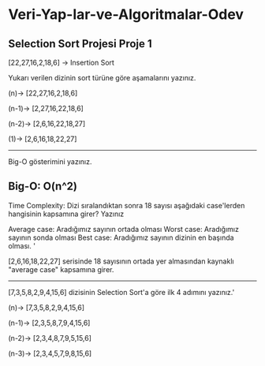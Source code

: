 # Veri-Yap-lar-ve-Algoritmalar-Odev
Selection Sort Projesi
Proje 1
---

[22,27,16,2,18,6] -> Insertion Sort

Yukarı verilen dizinin sort türüne göre aşamalarını yazınız.

(n)-> [22,27,16,2,18,6]

(n-1)-> [2,27,16,22,18,6]

(n-2)-> [2,6,16,22,18,27]

(1)-> [2,6,16,18,22,27]

---

Big-O gösterimini yazınız.

Big-O: O(n^2)
---

Time Complexity: Dizi sıralandıktan sonra 18 sayısı aşağıdaki case'lerden hangisinin kapsamına girer? Yazınız

Average case: Aradığımız sayının ortada olması
Worst case: Aradığımız sayının sonda olması
Best case: Aradığımız sayının dizinin en başında olması.
'

[2,6,16,18,22,27] serisinde 18 sayısının ortada yer almasından kaynaklı "average case" kapsamına girer.

---

[7,3,5,8,2,9,4,15,6] dizisinin Selection Sort'a göre ilk 4 adımını yazınız.'

(n)-> [7,3,5,8,2,9,4,15,6]

(n-1)-> [2,3,5,8,7,9,4,15,6]

(n-2)-> [2,3,4,8,7,9,5,15,6]

(n-3)-> [2,3,4,5,7,9,8,15,6]
